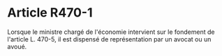 # Article R470-1

Lorsque le ministre chargé de l'économie intervient sur le fondement de l'article L. 470-5, il est dispensé de représentation par un avocat ou un avoué.
